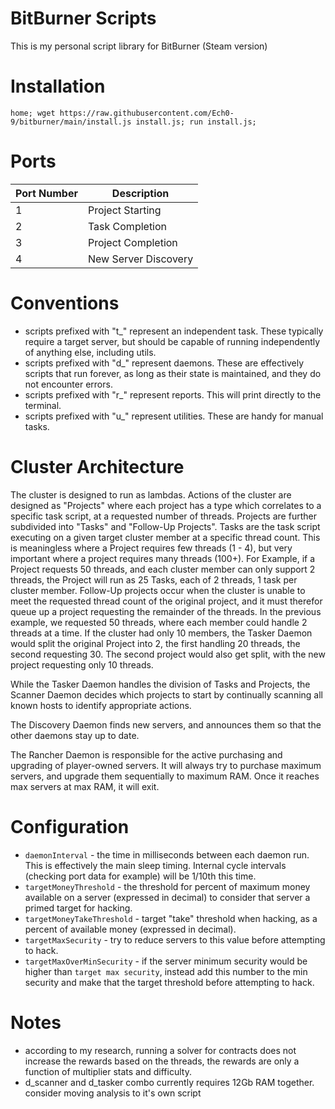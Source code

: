 
# BitBurner Scripts

This is my personal script library for BitBurner (Steam version)

# Installation
```
home; wget https://raw.githubusercontent.com/Ech0-9/bitburner/main/install.js install.js; run install.js;
```

# Ports

| Port Number | Description          |
| ----------- | -----------          |
| 1           | Project Starting     |
| 2           | Task Completion      |
| 3           | Project Completion   |
| 4           | New Server Discovery |

# Conventions
- scripts prefixed with "t_" represent an independent task.  These typically require a target server, but should be capable of running independently of anything else, including utils.
- scripts prefixed with "d_" represent daemons.  These are effectively scripts that run forever, as long as their state is maintained, and they do not encounter errors.
- scripts prefixed with "r_" represent reports.  This will print directly to the terminal.
- scripts prefixed with "u_" represent utilities.  These are handy for manual tasks.

# Cluster Architecture
The cluster is designed to run as lambdas.  Actions of the cluster are designed as "Projects" where each project has a type which correlates to a specific task script, at a requested number of threads.  Projects are further subdivided into "Tasks" and "Follow-Up Projects".  Tasks are the task script executing on a given target cluster member at a specific thread count.  This is meaningless where a Project requires few threads (1 - 4), but very important where a project requires many threads (100+).  For Example, if a Project requests 50 threads, and each cluster member can only support 2 threads, the Project will run as 25 Tasks, each of 2 threads, 1 task per cluster member.  Follow-Up projects occur when the cluster is unable to meet the requested thread count of the original project, and it must therefor queue up a project requesting the remainder of the threads.  In the previous example, we requested 50 threads, where each member could handle 2 threads at a time.  If the cluster had only 10 members, the Tasker Daemon would split the original Project into 2, the first handling 20 threads, the second requesting 30.  The second project would also get split, with the new project requesting only 10 threads.

While the Tasker Daemon handles the division of Tasks and Projects, the Scanner Daemon decides which projects to start by continually scanning all known hosts to identify appropriate actions.

The Discovery Daemon finds new servers, and announces them so that the other daemons stay up to date.

The Rancher Daemon is responsible for the active purchasing and upgrading of player-owned servers.  It will always try to purchase maximum servers, and upgrade them sequentially to maximum RAM.  Once it reaches max servers at max RAM, it will exit.

# Configuration
- `daemonInterval` - the time in milliseconds between each daemon run.  This is effectively the main sleep timing.  Internal cycle intervals (checking port data for example) will be 1/10th this time.
- `targetMoneyThreshold` - the threshold for percent of maximum money available on a server (expressed in decimal) to consider that server a primed target for hacking.
- `targetMoneyTakeThreshold` - target "take" threshold when hacking, as a percent of available money (expressed in decimal).
- `targetMaxSecurity` - try to reduce servers to this value before attempting to hack.
- `targetMaxOverMinSecurity` - if the server minimum security would be higher than `target max security`, instead add this number to the min security and make that the target threshold before attempting to hack.

# Notes

- according to my research, running a solver for contracts does not increase the rewards based on the threads, the rewards are only a function of multiplier stats and difficulty.
- d_scanner and d_tasker combo currently requires 12Gb RAM together.  consider moving analysis to it's own script
